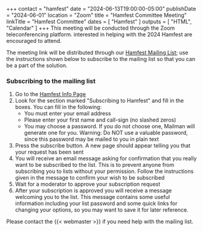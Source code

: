 +++
contact = "hamfest"
date = "2024-06-13T19:00:00-05:00"
publishDate = "2024-06-01"
location = "Zoom"
title = "Hamfest Committee Meeting"
linkTitle = "Hamfest Committee"
dates = [ "Hamfest" ]
outputs = [ "HTML", "Calendar" ]
+++
This meeting will be conducted through the Zoom teleconferencing platform.
interested in helping with the 2024 Hamfest are encouraged to attend.

The meeting link will be distributed through our
[Hamfest Mailing List](https://lists.rrra.org/mailman/listinfo/hamfest); use
the instructions shown below to subscribe to the mailing list so that you can
be a part of the solution.

### Subscribing to the mailing list

1. Go to the [Hamfest Info Page](https://lists.rrra.org/mailman/listinfo/hamfest)
1. Look for the section marked "Subscribing to Hamfest" and fill in the
boxes. You can fill in the following:
    * You must enter your email address
    * Please enter your first name and call-sign (no slashed zeros)
    * You may choose a password. If you do not choose one, Mailman will generate one for you. Warning: Do NOT use a valuable password, since this password may be mailed to you in plain text
1. Press the subscribe button. A new page should appear telling you that your
request has been sent
1. You will receive an email message asking for confirmation that you
really want to be subscribed to the list. This is to prevent anyone
from subscribing you to lists without your permission. Follow the
instructions given in the message to confirm your wish to be subscribed
1. Wait for a moderator to approve your subscription request
1. After your subscription is approved you will receive a message welcoming
you to the list. This message contains some useful information including
your list password and some quick links for changing your options, so
you may want to save it for later reference.

Please contact the {{< webmaster >}} if you need help with the mailing
list.

